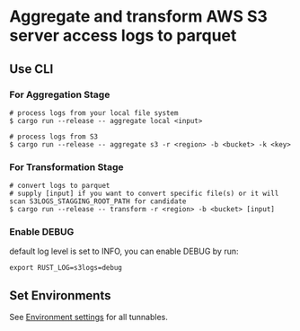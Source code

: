 # Aggregate and transform AWS S3 server access logs to parquet

## Use CLI

### For Aggregation Stage

```
# process logs from your local file system
$ cargo run --release -- aggregate local <input>
```
```
# process logs from S3
$ cargo run --release -- aggregate s3 -r <region> -b <bucket> -k <key>
```

### For Transformation Stage
```
# convert logs to parquet
# supply [input] if you want to convert specific file(s) or it will scan S3LOGS_STAGGING_ROOT_PATH for candidate
$ cargo run --release -- transform -r <region> -b <bucket> [input]
```

### Enable DEBUG
default log level is set to INFO, you can enable DEBUG by run:
```
export RUST_LOG=s3logs=debug
```

## Set Environments
See [Environment settings](../README.md#environment-settings) for all tunnables.
